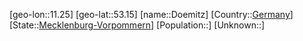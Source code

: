 ﻿---
location: [53.15,11.25]
type: City
tags:
- geo/City


SpocWebEntityId: 29946
isDeleted: false
confidential: public

---
[geo-lon::11.25]
[geo-lat::53.15]
[name::Doemitz]
[Country::[Germany](geo/Continent/Europe/Germany.md)]
[State::[Mecklenburg-Vorpommern](geo/Continent/Europe/Germany/Mecklenburg-Vorpommern.md)]
[Population::]
[Unknown::]

